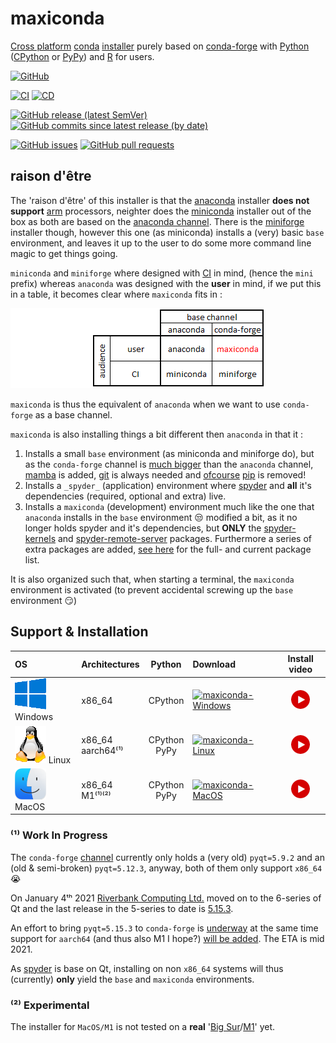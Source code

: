 # maxiconda

[Cross platform](https://en.wikipedia.org/wiki/Cross-platform_software) [conda](https://en.wikipedia.org/wiki/Conda_(package_manager)) [installer](https://en.wikipedia.org/wiki/Installation_(computer_programs)#Installer) purely based on [conda-forge](https://conda-forge.org/) with [Python](https://www.python.org/) ([CPython](https://en.wikipedia.org/wiki/CPython) or [PyPy](https://en.wikipedia.org/wiki/PyPy)) and [R](https://www.r-project.org/) for users. 

[![GitHub](https://img.shields.io/github/license/Semi-ATE/maxiconda?color=black)](https://github.com/Semi-ATE/maxiconda/blob/main/LICENSE)

[![CI](https://github.com/Semi-ATE/maxiconda/workflows/CI/badge.svg?branch=main)](https://github.com/Semi-ATE/maxiconda/actions?query=workflow%3ACI)
[![CD](https://github.com/Semi-ATE/maxiconda/workflows/CD/badge.svg)](https://github.com/Semi-ATE/maxiconda/actions?query=workflow%3ACD)

[![GitHub release (latest SemVer)](https://img.shields.io/github/v/release/Semi-ATE/maxiconda?color=blue&label=GitHub&sort=semver)](https://github.com/Semi-ATE/maxiconda/releases/latest)
[![GitHub commits since latest release (by date)](https://img.shields.io/github/commits-since/Semi-ATE/maxiconda/latest)](https://github.com/Semi-ATE/maxiconda)

[![GitHub issues](https://img.shields.io/github/issues/Semi-ATE/maxiconda)](https://github.com/Semi-ATE/maxiconda/issues)
[![GitHub pull requests](https://img.shields.io/github/issues-pr/Semi-ATE/maxiconda)](https://github.com/Semi-ATE/maxiconda/pulls)

## raison d'être

The 'raison d'être' of this installer is that the [anaconda](https://docs.anaconda.com/anaconda/install/) installer **does not support** [arm](https://en.wikipedia.org/wiki/ARM_architecture) processors, neighter does the [miniconda]() installer out of the box as both are based on the [anaconda channel](). There is the [miniforge](https://github.com/conda-forge/miniforge) installer though, however this one (as miniconda) installs a (very) basic `base` environment, and leaves it up to the user to do some more command line magic to get things going.

`miniconda` and `miniforge` where designed with [CI](https://en.wikipedia.org/wiki/Continuous_integration) in mind, (hence the `mini` prefix) whereas `anaconda` was designed with the **user** in mind, if we put this in a table, it becomes clear where `maxiconda` fits in :

 ![installer table](https://github.com/Semi-ATE/maxiconda/blob/main/doc/installer_table.png)

`maxiconda` is thus the equivalent of `anaconda` when we want to use `conda-forge` as a base channel.

`maxiconda` is also installing things a bit different then `anaconda` in that it :

  1. Installs a small `base` environment (as miniconda and miniforge do), but as the  `conda-forge` channel is [much bigger](https://anaconda.org/conda-forge/) than the `anaconda` channel, [mamba](https://github.com/mamba-org/mamba) is added, [git](https://anaconda.org/conda-forge/git) is always needed and [ofcourse](https://www.youtube.com/watch?v=Ul79ihg41Rs) [pip](https://anaconda.org/conda-forge/pip) is removed!
  2. Installs a `_spyder_` (application) environment where [spyder](https://www.spyder-ide.org/) and **all** it's dependencies (required, optional and extra) live.
  3. Installs a `maxiconda` (development) environment much like the one that `anaconda` installs in the `base` environment 😒 modified a bit, as it no longer holds spyder and it's dependencies, but **ONLY** the [spyder-kernels](https://github.com/spyder-ide/spyder-kernels) and [spyder-remote-server](https://github.com/Semi-ATE/spyder-remote) packages. Furthermore a series of extra packages are added, [see here](https://github.com/Semi-ATE/maxiconda-meta/blob/main/metapackages.xlsx) for the full- and current package list. 

It is also organized such that, when starting a terminal, the `maxiconda` environment is activated (to prevent accidental screwing up the `base` environment 😏)

## Support & Installation

| OS       |Architectures                | Python | Download                                                                             | Install video |
|:---------|:---------------------------|:--------------:|:-------------------------------------------------------------------------------------|:----:|
| ![Windows Logo](doc/Windows.png) Windows  | x86_64           | CPython         | [![maxiconda-Windows](https://img.shields.io/badge/maxiconda%20installer-Windows-blue)](https://github.com/Semi-ATE/maxiconda/releases/latest/download/maxiconda.exe)        | [![Windows Install video](doc/PlayVideo.png)](https://www.youtube.com/watch?v=DKL4X0PZz7M) |
| ![Linux Logo](doc/Linux.png) Linux    | x86_64<br>aarch64⁽¹⁾ | CPython<br>PyPy | [![maxiconda-Linux](https://img.shields.io/badge/maxiconda%20installer-Linux-blue)](https://github.com/Semi-ATE/maxiconda/releases/latest/download/maxiconda.sh) | [![Linux Install video](doc/PlayVideo.png)](https://www.youtube.com/watch?v=k_obf1BTBtE) |
| ![MacOS Logo](doc/MacOS.png) MacOS    | x86_64<br>M1⁽¹⁾⁽²⁾   | CPython<br>PyPy | [![maxiconda-MacOS](https://img.shields.io/badge/maxiconda%20installer-MacOS-blue)](https://github.com/Semi-ATE/maxiconda/releases/latest/download/maxiconda.sh) | [![MacOS Install video](doc/PlayVideo.png)](https://www.youtube.com/watch?v=8hVaAnFxtAY) |

### ⁽¹⁾ Work In Progress

The `conda-forge` [channel](https://anaconda.org/search?q=pyqt) currently only holds a (very old) `pyqt=5.9.2` and an (old & semi-broken) `pyqt=5.12.3`, anyway, both of them only support `x86_64` :sob:

On January 4ᵗʰ 2021 [Riverbank Computing Ltd.](https://riverbankcomputing.com/) moved on to the 6-series of Qt and the last release in the 5-series to date is [5.15.3](https://riverbankcomputing.com/news/PyQt_v5.15.3_Released).

An effort to bring `pyqt=5.15.3` to `conda-forge` is [underway](https://github.com/conda-forge/qt-feedstock) at the same time support for `aarch64` (and thus also M1 I hope?) [will be added](https://github.com/conda-forge/pyqt-feedstock/pull/99). The ETA is mid 2021. 

As [spyder](https://www.spyder-ide.org/) is base on Qt, installing on non `x86_64` systems will thus (currently) **only** yield the `base` and `maxiconda` environments.  

### ⁽²⁾ Experimental

The installer for `MacOS/M1` is not tested on a **real** '[Big Sur](https://www.apple.com/macos/big-sur/)/[M1](https://www.apple.com/mac/m1/)' yet.
